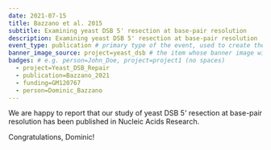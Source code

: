 ```yaml
---
date: 2021-07-15
title: Bazzano et al. 2015
subtitle: Examining yeast DSB 5' resection at base-pair resolution
description: Examining yeast DSB 5' resection at base-pair resolution
event_type: publication # primary type of the event, used to create the small, colored post callout
banner_image_source: project=yeast_dsb # the item whose banner image will be adopted by this event
badges: # e.g. person=John_Doe, project=project1 (no spaces)
  - project=Yeast_DSB_Repair
  - publication=Bazzano_2021
  - funding=GM120767
  - person=Dominic_Bazzano
---
```


We are happy to report that our study of yeast DSB 5' resection at base-pair
resolution has been published in Nucleic Acids Research.

Congratulations, Dominic!
